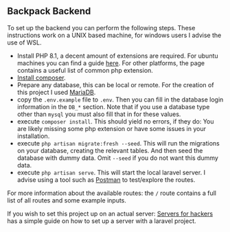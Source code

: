 ## Backpack Backend

To set up the backend you can perform the following steps.
These instructions work on a UNIX based machine, for windows users I advise the use of WSL.

- Install PHP 8.1, a decent amount of extensions are required. For ubuntu machines you can find a guide [here](https://www.cloudbooklet.com/how-to-install-or-upgrade-php-8-1-on-ubuntu-20-04/).
For other platforms, the page contains a useful list of common php extension.
- [Install composer](https://getcomposer.org/).
- Prepare any database, this can be local or remote. For the creation of this project I used [MariaDB](https://mariadb.com/).
- copy the `.env.example` file to `.env`. Then you can fill in the database login information in the `DB_*` section. Note that if you use a database type other than `mysql` you must also fill that in for these values.
- execute `composer install`. This should yield no errors, if they do: You are likely missing some php extension or have some issues in your installation.
- execute `php artisan migrate:fresh --seed`. This will run the migrations on your database, creating the relevant tables. And then seed the database with dummy data. Omit `--seed` if you do not want this dummy data.
- execute `php artisan serve`. This will start the local laravel server. I advise using a tool such as [Postman](https://www.postman.com/) to test/explore the routes.

For more information about the available routes: the `/` route contains a full list of all routes and some example inputs.

If you wish to set this project up on an actual server: [Servers for hackers](https://serversforhackers.com/) has a simple guide on how to set up a server with a laravel project.
